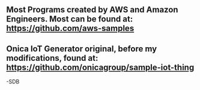 ## Most  Programs created by AWS and Amazon Engineers.  Most can be found at: https://github.com/aws-samples

## Onica IoT Generator original,  before my modifications, found at:  https://github.com/onicagroup/sample-iot-thing

-SDB
